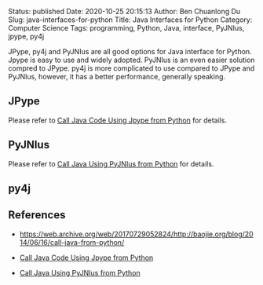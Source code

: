 Status: published
Date: 2020-10-25 20:15:13
Author: Ben Chuanlong Du
Slug: java-interfaces-for-python
Title: Java Interfaces for Python
Category: Computer Science
Tags: programming, Python, Java, interface, PyJNIus, jpype, py4j


JPype, py4j and PyJNIus are all good options for Java interface for Python.
Jpype is easy to use and widely adopted.
PyJNIus is an even easier solution compred to JPype.
py4j is more complicated to use compared to JPype and PyJNIus,
however,
it has a better performance, generally speaking.

## JPype
Please refer to 
[Call Java Code Using Jpype from Python](http://www.legendu.net/misc/blog/call-java-code-using-jpype-from-python/)
for details.

## PyJNIus

Please refer to 
[Call Java Using PyJNIus from Python](http://www.legendu.net/misc/blog/call-java-using-pyjnius-from-python/)
for details.

## py4j 

## References

- https://web.archive.org/web/20170729052824/http://baojie.org/blog/2014/06/16/call-java-from-python/

- [Call Java Code Using Jpype from Python](http://www.legendu.net/misc/blog/call-java-code-using-jpype-from-python/)

- [Call Java Using PyJNIus from Python](http://www.legendu.net/misc/blog/call-java-using-pyjnius-from-python/)